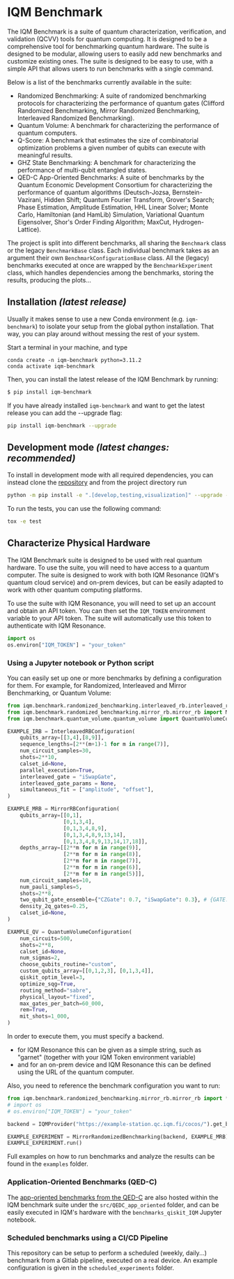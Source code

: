 # IQM Benchmark

The IQM Benchmark is a suite of quantum characterization, verification, and validation (QCVV) tools for quantum computing. It is designed to be a comprehensive tool for benchmarking quantum hardware. The suite is designed to be modular, allowing users to easily add new benchmarks and customize existing ones. The suite is designed to be easy to use, with a simple API that allows users to run benchmarks with a single command.


Below is a list of the benchmarks currently available in the suite:
* Randomized Benchmarking: A suite of randomized benchmarking protocols for characterizing the performance of quantum gates (Clifford Randomized Benchmarking, Mirror Randomized Benchmarking, Interleaved Randomized Benchmarking).
* Quantum Volume: A benchmark for characterizing the performance of quantum computers.
* Q-Score: A benchmark that estimates the size of combinatorial optimization problems a given number of qubits can execute with meaningful results.
* GHZ State Benchmarking: A benchmark for characterizing the performance of multi-qubit entangled states.
* QED-C App-Oriented Benchmarks: A suite of benchmarks by the Quantum Economic Development Consortium for characterizing the performance of quantum algorithms (Deutsch-Jozsa, Bernstein-Vazirani, Hidden Shift; Quantum Fourier Transform, Grover's Search; Phase Estimation, Amplitude Estimation, HHL Linear Solver; Monte Carlo, Hamiltonian (and HamLib) Simulation, Variational Quantum Eigensolver, Shor's Order Finding Algorithm; MaxCut, Hydrogen-Lattice).

The project is split into different benchmarks, all sharing the `Benchmark` class or the legacy `BenchmarkBase` class. Each individual benchmark takes as an argument their own `BenchmarkConfigurationBase` class. All the (legacy) benchmarks executed at once are wrapped by the `BenchmarkExperiment` class, which handles dependencies among the benchmarks, storing the results, producing the plots...



## Installation _(latest release)_

Usually it makes sense to use a new Conda environment (e.g. ``iqm-benchmark``) to isolate your setup from the global python installation. That way, you can play around without messing the rest of your system.

Start a terminal in your machine, and type

````
conda create -n iqm-benchmark python=3.11.2
conda activate iqm-benchmark
````

Then, you can install the latest release of the IQM Benchmark by running:
```bash
$ pip install iqm-benchmark
```

If you have already installed `iqm-benchmark` and want to get the latest release you can add the --upgrade flag:

```bash
pip install iqm-benchmark --upgrade
```

## Development mode _(latest changes: recommended)_

To install in development mode with all required dependencies, you can instead clone the [repository](https://www.github.com/iqm-finland/iqm-benchmark) and from the project directory run

```bash
python -m pip install -e ".[develop,testing,visualization]" --upgrade --upgrade-strategy=eager
```

To run the tests, you can use the following command:

```bash
tox -e test
```

## Characterize Physical Hardware

The IQM Benchmark suite is designed to be used with real quantum hardware. To use the suite, you will need to have access to a quantum computer. The suite is designed to work with both IQM Resonance (IQM's quantum cloud service) and on-prem devices, but can be easily adapted to work with other quantum computing platforms.

To use the suite with IQM Resonance, you will need to set up an account and obtain an API token. You can then set the `IQM_TOKEN` environment variable to your API token. The suite will automatically use this token to authenticate with IQM Resonance.

```python
import os
os.environ["IQM_TOKEN"] = "your_token"
```

### Using a Jupyter notebook or Python script

You can easily set up one or more benchmarks by defining a configuration for them. For example, for Randomized, Interleaved and Mirror Benchmarking, or Quantum Volume:

```python
from iqm.benchmark.randomized_benchmarking.interleaved_rb.interleaved_rb import InterleavedRBConfiguration
from iqm.benchmark.randomized_benchmarking.mirror_rb.mirror_rb import MirrorRBConfiguration
from iqm.benchmark.quantum_volume.quantum_volume import QuantumVolumeConfiguration

EXAMPLE_IRB = InterleavedRBConfiguration(
    qubits_array=[[3,4],[8,9]],
    sequence_lengths=[2**(m+1)-1 for m in range(7)],
    num_circuit_samples=30,
    shots=2**10,
    calset_id=None,
    parallel_execution=True,
    interleaved_gate = "iSwapGate",
    interleaved_gate_params = None,
    simultaneous_fit = ["amplitude", "offset"],
)

EXAMPLE_MRB = MirrorRBConfiguration(
    qubits_array=[[0,1],
                  [0,1,3,4],
                  [0,1,3,4,8,9],
                  [0,1,3,4,8,9,13,14],
                  [0,1,3,4,8,9,13,14,17,18]],
    depths_array=[[2**m for m in range(9)],
                  [2**m for m in range(8)],
                  [2**m for m in range(7)],
                  [2**m for m in range(6)],
                  [2**m for m in range(5)]],
    num_circuit_samples=10,
    num_pauli_samples=5,
    shots=2**8,
    two_qubit_gate_ensemble={"CZGate": 0.7, "iSwapGate": 0.3}, # {GATE: PROBABILITY}
    density_2q_gates=0.25,
    calset_id=None,
)

EXAMPLE_QV = QuantumVolumeConfiguration(
    num_circuits=500,
    shots=2**8,
    calset_id=None,
    num_sigmas=2,
    choose_qubits_routine="custom",
    custom_qubits_array=[[0,1,2,3], [0,1,3,4]],
    qiskit_optim_level=3,
    optimize_sqg=True,
    routing_method="sabre",
    physical_layout="fixed",
    max_gates_per_batch=60_000,
    rem=True,
    mit_shots=1_000,
)
```

In order to execute them, you must specify a backend.
* for IQM Resonance this can be given as a simple string, such as "garnet" (together with your IQM Token environment variable)
* and for an on-prem device and IQM Resonance this can be defined using the URL of the quantum computer.

Also, you need to reference the benchmark configuration you want to run:

```python
from iqm.benchmark.randomized_benchmarking.mirror_rb.mirror_rb import *
# import os
# os.environ["IQM_TOKEN"] = "your_token"

backend = IQMProvider("https://example-station.qc.iqm.fi/cocos/").get_backend()

EXAMPLE_EXPERIMENT = MirrorRandomizedBenchmarking(backend, EXAMPLE_MRB)
EXAMPLE_EXPERIMENT.run()
```

Full examples on how to run benchmarks and analyze the results can be found in the `examples` folder.

### Application-Oriented Benchmarks (QED-C)

The [app-oriented benchmarks from the QED-C](https://github.com/SRI-International/QC-App-Oriented-Benchmarks) are also hosted within the IQM benchmark suite under the `src/QEDC_app_oriented` folder, and can be easily executed in IQM's hardware with the `benchmarks_qiskit_IQM` Jupyter notebook.

### Scheduled benchmarks using a CI/CD Pipeline

This repository can be setup to perform a scheduled (weekly, daily...) benchmark from a Gitlab pipeline, executed on a real device. An example configuration is given in the `scheduled_experiments` folder.
